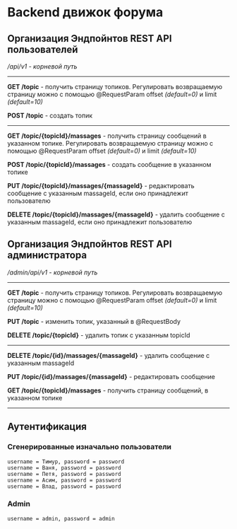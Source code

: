 # Backend движок форума
## Организация Эндпойнтов REST API пользователей
*/api/v1 - корневой путь*

___

**GET /topic** - получить страницу топиков. Регулировать возвращаемую страницу можно с помощью @RequestParam offset *(default=0)* и limit *(default=10)*

**POST /topic** - создать топик

___

**GET /topic/{topicId}/massages** - получить страницу сообщений в указанном топике. Регулировать возвращаемую страницу можно с помощью @RequestParam offset *(default=0)* и limit *(default=10)*

**POST /topic/{topicId}/massages** - создать сообщение в указанном топике

**PUT /topic/{topicId}/massages/{massageId}** - редактировать сообщение с указанным massageId, если оно принадлежит пользователю

**DELETE /topic/{topicId}/massages/{massageId}** - удалить сообщение с указанным massageId, если оно принадлежит пользователю

## Организация Эндпойнтов REST API администратора
*/admin/api/v1 - корневой путь*
___
**GET /topic** - получить страницу топиков. Регулировать возвращаемую страницу можно с помощью @RequestParam offset *(default=0)* и limit *(default=10)*

**PUT /topic** - изменить топик, указанный в @RequestBody

**DELETE /topic/{topicId}** - удалить топик с указанным topicId
___
**DELETE /topic/{id}/massages/{massageId}** - удалить сообщение с указанным massageId

**PUT /topic/{id}/massages/{massageId}** - редактировать сообщение

**GET /topic/{topicId}/massages** - получить страницу сообщений, в указанном топике
___
## Аутентификация
### Сгенерированные изначально пользователи
    username = Тимур, password = password
    username = Ваня, password = password
    username = Петя, password = password
    username = Асим, password = password
    username = Влад, password = password
### Admin
    username = admin, password = admin
